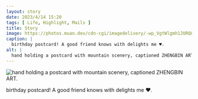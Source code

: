```yaml
---
layout: story
date: 2023/4/14 15:20
tags: [ Life, Highlight, Mails ]
title: Story
image: https://photos.muan.dev/cdn-cgi/imagedelivery/-wp_VgtWlgmh1JURQ8t1mg/4800ba55-d980-4709-e593-d94eb001aa00/public
caption: |
  birthday postcard! A good friend knows with delights me ♥︎.
alt: |
  hand holding a postcard with mountain scenery, captioned ZHENGBIN ART.
---
```


![hand holding a postcard with mountain scenery, captioned ZHENGBIN ART.](https://photos.muan.dev/cdn-cgi/imagedelivery/-wp_VgtWlgmh1JURQ8t1mg/4800ba55-d980-4709-e593-d94eb001aa00/public)

birthday postcard! A good friend knows with delights me ♥︎.
